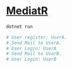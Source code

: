 # [MediatR](https://github.com/jbogard/MediatR)

```bash
dotnet run

# User register: UserA.
# Send Mail to UserA.
# User Login: UserA
# Send Mail to UserB.
# User Login: UserB
```
